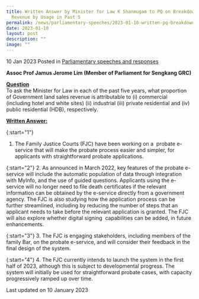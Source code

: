 ```yaml
---
title: Written Answer by Minister for Law K Shanmugam to PQ on Breakdown of GLS
  Revenue by Usage in Past 5
permalink: /news/parliamentary-speeches/2023-01-10-written-pq-breakdown-govt-land-sales-revenue-by-usage/
date: 2023-01-10
layout: post
description: ""
image: ""
---
```

10 Jan 2023 Posted in [Parliamentary speeches and responses](/news/parliamentary-speeches) 

**Assoc Prof Jamus Jerome Lim (Member of Parliament for Sengkang GRC)**

**<b><u>Question</u></b>** 
<br>To ask the Minister for Law in each of the past five years, what proportion of Government land sales revenue is attributable to (i) commercial (including hotel and white sites) (ii) industrial (iii) private residential and (iv) public residential (HDB), respectively.

**<b><u>Written Answer:</u></b>** 

{:start="1"} 
1.  The Family Justice Courts (FJC) have been working on a  probate e-service that will make the probate process easier and simpler, for applicants with straightforward probate applications.

{:start="2"} 
2.  As announced in March 2022, key features of the probate e-service will include the automatic population of data through integration with MyInfo, and the use of guided questions. Applicants using the e-service will no longer need to file death certificates if the relevant information can be obtained by the e-service directly from a government agency. The FJC is also studying how the application process can be further streamlined, including by reducing the number of steps that an applicant needs to take before the relevant application is granted. The FJC will also explore whether digital signing  capabilities can be added, in future enhancements.

{:start="3"} 
3.  The FJC is engaging stakeholders, including members of the family Bar, on the probate e-service, and will consider their feedback in the final design of the system. 

{:start="4"} 
4.  The FJC currently intends to launch the system in the first half of 2023, although this is subject to developmental progress. The system will initially be used for straightforward probate cases, with capacity progressively ramped up over time.

<p class="right-side-updated">Last updated on 10 January 2023</p>
